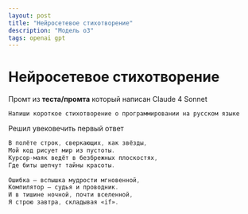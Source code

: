 ```yaml
---
layout: post
title: "Нейросетевое стихотворение"
description: "Модель o3"
tags: openai gpt
---
```


# Нейросетевое стихотворение

Промт из **теста/промта** который написан Claude 4 Sonnet
```
Напиши короткое стихотворение о программировании на русском языке
```

Решил увековечить первый ответ
```java
В полёте строк, сверкающих, как звёзды,  
Мой код рисует мир из пустоты.  
Курсор-маяк ведёт в безбрежных плоскостях,  
Где биты шепчут тайны красоты.  
  
Ошибка – вспышка мудрости мгновенной,  
Компилятор — судья и проводник.  
И в тишине ночной, почти вселенной,  
Я строю завтра, складывая «if».
```
